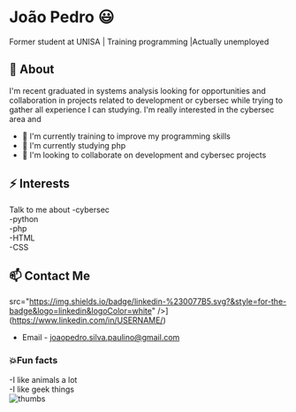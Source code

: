 # João Pedro 😃
Former student at UNISA | Training programming |Actually unemployed

## 🧐 About
I'm recent graduated in systems analysis looking for opportunities and collaboration in projects related to development or cybersec while trying to gather all experience I can studying. I'm really interested in the cybersec area and 

- 🔭 I'm currently training to improve my programming skills
- 🌱 I'm currently studying php 
- 🤝 I'm looking to collaborate on development and cybersec projects

## ⚡ Interests
Talk to me about
-cybersec
<br>
-python
<br/>
-php
<br/>
-HTML
<br/>
-CSS

## 📫 Contact Me
src="https://img.shields.io/badge/linkedin-%230077B5.svg?&style=for-the-badge&logo=linkedin&logoColor=white" />](https://www.linkedin.com/in/USERNAME/)
- Email - joaopedro.silva.paulino@gmail.com

### 💥Fun facts
-I like animals a lot
</br>
-I like geek things
</br>
![thumbs](https://64.media.tumblr.com/e2f14709a9cc7d39d3e73716461b2f10/tumblr_owib93NFRP1r1xpwxo1_1280.gif)
